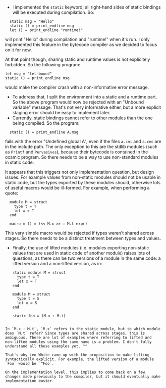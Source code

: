 * I implemented the `static` keyword; all right-hand sides of static bindings will be executed during compilation. So:

```
  static msg = "Hello"
  static () = print_endline msg
  let () = print_endline "runtime!"
  ```
  will print "Hello" during compilation and "runtime!" when it's run.
  I only implemented this feature in the bytecode compiler as we decided
  to focus on it for now.

  At that point though, sharing static and runtime values is not
  explicitely forbidden. So the following program:
  ```
  let msg = "let-bound"
  static () = print_endline msg
```
would make the compiler crash with a non-informative error message.
* To address that, I split the environment into a static and a runtime part. So the above program would now be rejected with an "Unbound variable" message. That's not very informative either, but a more explicit staging error should be easy to implement later.
* Currently, static bindings cannot refer to other modules than the one being compiled. So the program:

```
  static () = print_endline A.msg
```

  fails with the error "Undefined global A", even if the files `a.cmi`
  and `a.cmo` are in the include path.  The only exception to this are
  the stdlib modules (such as `Printf` and `Pervasives`), because their
  bytecode is contained in the ocamlc program. So there needs to be a
  way to use non-standard modules in static code.

  It appears that this triggers not only implementation question, but
  design issues. For example values from non-static modules should not
  be usable in static code, but the types exported by these modules
  should, otherwise lots of useful macros would be ill-formed. For
  example, when performing a quote:

```
  module M = struct
    type t = T
    let x = T
  end

  macro m () = (<< M.x >> : M.t expr)
```

This very simple macro would be rejected if types weren't shared across stages. So there needs to be a distinct treatment between types and values.

* Finally, the use of lifted modules (i.e. modules exporting non-static values that are used in static code of another module) raises lots of questions, as there can be two versions of a module in the same code: a lifted version and a non-lifted version, as in:

  ```
  static module M = struct
    type t = T
    let x = T
  end

  module M = struct
    type t = S
    let x = S
  end

  static foo = (M.x : M.t)
```

In `M.x : M.t`, `M.x` refers to the static module, but to which module does `M.t` refer? Since types are shared across stages, this is ambiguous. There are lot of examples where referring to lifted and non-lifted modules using the same name is a problem. I don't fully understand all these examples yet. ^^

That's why Leo White came up with the proposition to make lifting syntactically explicit. For example, the lifted version of a module `Foo` would be `^Foo`.

On the implementation level, this implies to come back on a few changes made previously to the compiler, but it should eventually make implementation easier.
